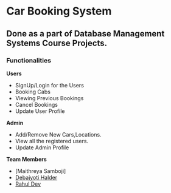 # Car Booking System

## Done as a part of Database Management Systems Course Projects.

### Functionalities

**Users**

  * SignUp/Login for the Users
  * Booking Cabs
  * Viewing Previous Bookings
  * Cancel Bookings
  * Update User Profile
  
**Admin**
  * Add/Remove New Cars,Locations.
  * View all the registered users.
  * Update Admin Profile
  
  
**Team Members**
  - [Maithreya Samboji]
  - [Debajyoti Halder](https://github.com/ron-debajyoti)
  - [Rahul Dev](https://github.com/mlkorra)
  
  
